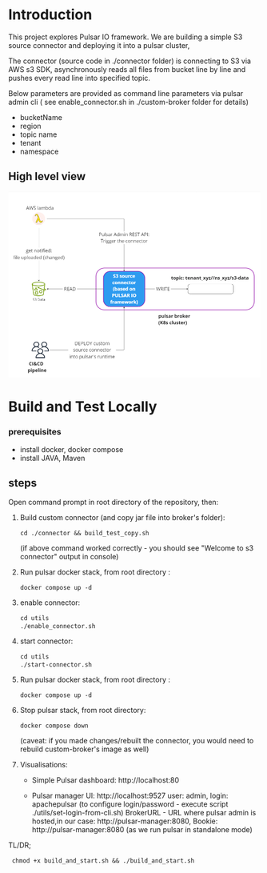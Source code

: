 # Introduction

This project explores Pulsar IO framework. We are building a simple S3 source connector and deploying it into a pulsar cluster,

The connector (source code in ./connector  folder)  is connecting to S3 via AWS s3 SDK, asynchronously reads all files from bucket line by line and pushes every read line into specified topic.

Below parameters are provided as command line parameters via pulsar admin cli ( see enable_connector.sh in ./custom-broker folder for details)
 * bucketName
 * region
 * topic name
 * tenant
 * namespace 


## High level view
![image](./connector_hl.png)


# Build and Test Locally

### prerequisites
* install docker, docker compose
* install JAVA, Maven

## steps

Open command prompt in root directory of the repository, then:

1. Build custom connector (and copy jar file into broker's folder):
    ```
    cd ./connector && build_test_copy.sh
    ```
    (if above command worked correctly - you should see "Welcome to s3 connector" output in console)
2. Run pulsar docker stack, from root directory :
    ```
    docker compose up -d
    ```
3. enable connector:
    ```
    cd utils
    ./enable_connector.sh
    ```
4. start connector:
    ```
    cd utils
    ./start-connector.sh
    ```
5. Run pulsar docker stack, from root directory :
    ```
    docker compose up -d
    ```        

6. Stop pulsar stack, from  root directory: 
    ```
    docker compose down
    ```   
    (caveat: if you made changes/rebuilt the connector, you would need to rebuild custom-broker's image as well)
7.  Visualisations: 
     - Simple Pulsar dashboard:
       http://localhost:80
   
    - Pulsar manager UI: http://localhost:9527 user: admin, login: apachepulsar  (to configure login/password - execute script ./utils/set-login-from-cli.sh)
      BrokerURL - URL where pulsar admin is hosted,in our case: http://pulsar-manager:8080,  Bookie: http://pulsar-manager:8080  (as we run pulsar in standalone mode) 


TL/DR; 
```
 chmod +x build_and_start.sh && ./build_and_start.sh
```